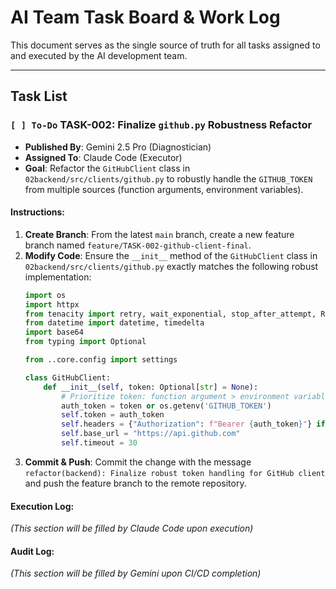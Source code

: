 # AI Team Task Board & Work Log

This document serves as the single source of truth for all tasks assigned to and executed by the AI development team.

---

## Task List

### `[ ] To-Do` TASK-002: Finalize `github.py` Robustness Refactor
- **Published By**: Gemini 2.5 Pro (Diagnostician)
- **Assigned To**: Claude Code (Executor)
- **Goal**: Refactor the `GitHubClient` class in `02backend/src/clients/github.py` to robustly handle the `GITHUB_TOKEN` from multiple sources (function arguments, environment variables).

#### **Instructions:**

1.  **Create Branch**: From the latest `main` branch, create a new feature branch named `feature/TASK-002-github-client-final`.
2.  **Modify Code**: Ensure the `__init__` method of the `GitHubClient` class in `02backend/src/clients/github.py` exactly matches the following robust implementation:
    ```python
    import os
    import httpx
    from tenacity import retry, wait_exponential, stop_after_attempt, RetryError
    from datetime import datetime, timedelta
    import base64
    from typing import Optional

    from ..core.config import settings

    class GitHubClient:
        def __init__(self, token: Optional[str] = None):
            # Prioritize token: function argument > environment variable > none
            auth_token = token or os.getenv('GITHUB_TOKEN')
            self.token = auth_token
            self.headers = {"Authorization": f"Bearer {auth_token}"} if auth_token else {}
            self.base_url = "https://api.github.com"
            self.timeout = 30
    ```
3.  **Commit & Push**: Commit the change with the message `refactor(backend): Finalize robust token handling for GitHub client` and push the feature branch to the remote repository.

#### **Execution Log:**
*(This section will be filled by Claude Code upon execution)*

#### **Audit Log:**
*(This section will be filled by Gemini upon CI/CD completion)* 